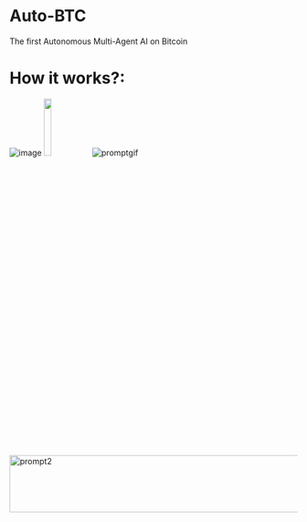 # Auto-BTC
The first Autonomous Multi-Agent AI on Bitcoin

# How it works?:

![image](https://github.com/jjjutla/Auto-BTC/assets/22000925/44fc1fef-7373-4882-a234-f3750b4f3377)
<img src="https://github.com/jjjutla/Auto-BTC/assets/22000925/1619bb63-e999-4af1-989d-fccfbe24c2b5"  width=16% height=16%>
![promptgif](https://github.com/jjjutla/Auto-BTC/assets/22000925/67e6b59a-2d26-4a84-902f-695759e17a08)
<img width="542" alt="prompt2" src="https://github.com/jjjutla/Auto-BTC/assets/22000925/26256c93-5fbe-47aa-9355-2ae8b4f3cdea"  width=16% height=16%>
